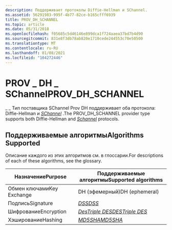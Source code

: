 ```yaml
---
description: Поддерживает протоколы Diffie-Hellman и SChannel.
ms.assetid: 56291983-995f-4b77-82ce-b165cfff6939
title: PROV_DH_SCHANNEL
ms.topic: article
ms.date: 05/31/2018
ms.openlocfilehash: f05685c5d46146e899dca1f724aaea37bd7b4d90
ms.sourcegitcommit: 831e8f3db78ab820e1710cede244553c70e50500
ms.translationtype: MT
ms.contentlocale: ru-RU
ms.lasthandoff: 01/08/2021
ms.locfileid: "104272446"
---
```

# <a name="prov_dh_schannel"></a><span data-ttu-id="84baa-103">PROV \_ DH \_ SChannel</span><span class="sxs-lookup"><span data-stu-id="84baa-103">PROV\_DH\_SCHANNEL</span></span>

<span data-ttu-id="84baa-104">\_ \_ Тип поставщика SChannel Prov DH поддерживает оба протокола: Diffie-Hellman и [*SChannel*](../secgloss/s-gly.md) .</span><span class="sxs-lookup"><span data-stu-id="84baa-104">The PROV\_DH\_SCHANNEL provider type supports both Diffie-Hellman and [*Schannel*](../secgloss/s-gly.md) protocols.</span></span>

## <a name="algorithms-supported"></a><span data-ttu-id="84baa-105">Поддерживаемые алгоритмы</span><span class="sxs-lookup"><span data-stu-id="84baa-105">Algorithms Supported</span></span>

<span data-ttu-id="84baa-106">Описание каждого из этих алгоритмов см. в глоссарии.</span><span class="sxs-lookup"><span data-stu-id="84baa-106">For descriptions of each of these algorithms, see the glossary.</span></span>



| <span data-ttu-id="84baa-107">Назначение</span><span class="sxs-lookup"><span data-stu-id="84baa-107">Purpose</span></span>      | <span data-ttu-id="84baa-108">Поддерживаемые алгоритмы</span><span class="sxs-lookup"><span data-stu-id="84baa-108">Supported algorithms</span></span>                                                                                                                                   |
|--------------|--------------------------------------------------------------------------------------------------------------------------------------------------------|
| <span data-ttu-id="84baa-109">Обмен ключами</span><span class="sxs-lookup"><span data-stu-id="84baa-109">Key Exchange</span></span> | <span data-ttu-id="84baa-110">DH (эфемерный)</span><span class="sxs-lookup"><span data-stu-id="84baa-110">DH (ephemeral)</span></span>                                                                                                                                         |
| <span data-ttu-id="84baa-111">Подпись</span><span class="sxs-lookup"><span data-stu-id="84baa-111">Signature</span></span>    | [<span data-ttu-id="84baa-112">*DSS*</span><span class="sxs-lookup"><span data-stu-id="84baa-112">*DSS*</span></span>](../secgloss/d-gly.md)                                                                                            |
| <span data-ttu-id="84baa-113">Шифрование</span><span class="sxs-lookup"><span data-stu-id="84baa-113">Encryption</span></span>   | <span data-ttu-id="84baa-114">[*Des*](../secgloss/d-gly.md)[*Triple DES*](../secgloss/t-gly.md)</span><span class="sxs-lookup"><span data-stu-id="84baa-114">[*DES*](../secgloss/d-gly.md)[*Triple DES*](../secgloss/t-gly.md)</span></span><br/> |
| <span data-ttu-id="84baa-115">Хэширование</span><span class="sxs-lookup"><span data-stu-id="84baa-115">Hashing</span></span>      | <span data-ttu-id="84baa-116">[*MD5*](../secgloss/m-gly.md)[*SHA*](../secgloss/s-gly.md)</span><span class="sxs-lookup"><span data-stu-id="84baa-116">[*MD5*](../secgloss/m-gly.md)[*SHA*](../secgloss/s-gly.md)</span></span><br/>                      |



 

 

 

